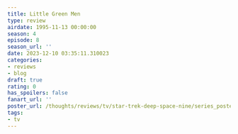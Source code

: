 ```yaml
---
title: Little Green Men
type: review
airdate: 1995-11-13 00:00:00
season: 4
episode: 8
season_url: ''
date: 2023-12-10 03:35:11.310023
categories:
- reviews
- blog
draft: true
rating: 0
has_spoilers: false
fanart_url: ''
poster_url: /thoughts/reviews/tv/star-trek-deep-space-nine/series_poster.jpg
tags:
- tv
---
```


